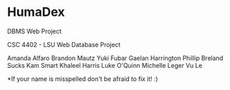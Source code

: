 # HumaDex
DBMS Web Project

CSC 4402 - LSU Web Database Project

Amanda Alfaro
Brandon Mautz
Yuki Fubar
Gaelan Harrington
Phillip Breland Sucks
Kam Smart
Khaleel Harris
Luke O'Quinn
Michelle Leger
Vu Le

*If your name is misspelled don't be afraid to fix it! :)

